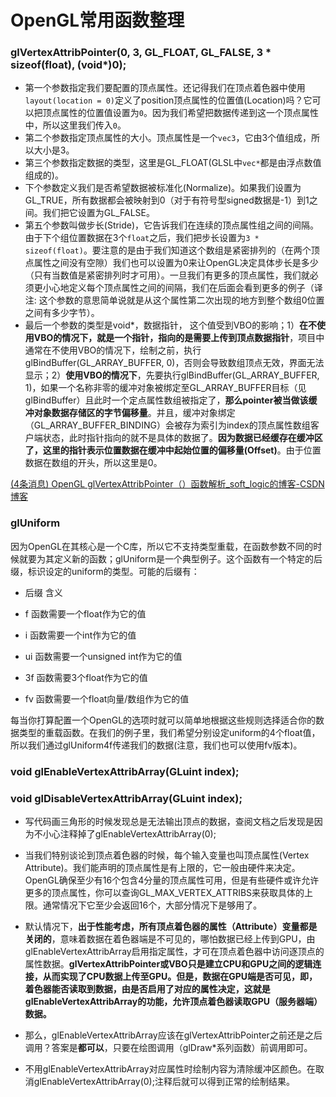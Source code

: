 # OpenGL常用函数整理

### glVertexAttribPointer(0, 3, GL_FLOAT, GL_FALSE, 3 * sizeof(float), (void*)0);

- 第一个参数指定我们要配置的顶点属性。还记得我们在顶点着色器中使用`layout(location = 0)`定义了position顶点属性的位置值(Location)吗？它可以把顶点属性的位置值设置为`0`。因为我们希望把数据传递到这一个顶点属性中，所以这里我们传入`0`。
- 第二个参数指定顶点属性的大小。顶点属性是一个`vec3`，它由3个值组成，所以大小是3。
- 第三个参数指定数据的类型，这里是GL_FLOAT(GLSL中`vec*`都是由浮点数值组成的)。
- 下个参数定义我们是否希望数据被标准化(Normalize)。如果我们设置为GL_TRUE，所有数据都会被映射到0（对于有符号型signed数据是-1）到1之间。我们把它设置为GL_FALSE。
- 第五个参数叫做步长(Stride)，它告诉我们在连续的顶点属性组之间的间隔。由于下个组位置数据在3个`float`之后，我们把步长设置为`3 * sizeof(float)`。要注意的是由于我们知道这个数组是紧密排列的（在两个顶点属性之间没有空隙）我们也可以设置为0来让OpenGL决定具体步长是多少（只有当数值是紧密排列时才可用）。一旦我们有更多的顶点属性，我们就必须更小心地定义每个顶点属性之间的间隔，我们在后面会看到更多的例子（译注: 这个参数的意思简单说就是从这个属性第二次出现的地方到整个数组0位置之间有多少字节）。
- 最后一个参数的类型是void*，数据指针， 这个值受到VBO的影响；1）**在不使用VBO的情况下，就是一个指针，指向的是需要上传到顶点数据指针**，项目中通常在不使用VBO的情况下，绘制之前，执行glBindBuffer(GL_ARRAY_BUFFER, 0)，否则会导致数组顶点无效，界面无法显示；2）**使用VBO的情况下**，先要执行glBindBuffer(GL_ARRAY_BUFFER, 1)，如果一个名称非零的缓冲对象被绑定至GL_ARRAY_BUFFER目标（见glBindBuffer）且此时一个定点属性数组被指定了，**那么pointer被当做该缓冲对象数据存储区的字节偏移量**。并且，缓冲对象绑定（GL_ARRAY_BUFFER_BINDING）会被存为索引为index的顶点属性数组客户端状态，此时指针指向的就不是具体的数据了。**因为数据已经缓存在缓冲区了，这里的指针表示位置数据在缓冲中起始位置的偏移量(Offset)**。由于位置数据在数组的开头，所以这里是0。

[(4条消息) OpenGL glVertexAttribPointer（）函数解析_soft_logic的博客-CSDN博客](https://blog.csdn.net/weixin_37459951/article/details/96433508?ops_request_misc=%7B%22request%5Fid%22%3A%22165510409416782390549174%22%2C%22scm%22%3A%2220140713.130102334..%22%7D&request_id=165510409416782390549174&biz_id=0&spm=1018.2226.3001.4187)

### glUniform

因为OpenGL在其核心是一个C库，所以它不支持类型重载，在函数参数不同的时候就要为其定义新的函数；glUniform是一个典型例子。这个函数有一个特定的后缀，标识设定的uniform的类型。可能的后缀有：

- 后缀	含义

- f	  函数需要一个float作为它的值
- i	  函数需要一个int作为它的值
- ui	函数需要一个unsigned int作为它的值
- 3f	函数需要3个float作为它的值
- fv	函数需要一个float向量/数组作为它的值

每当你打算配置一个OpenGL的选项时就可以简单地根据这些规则选择适合你的数据类型的重载函数。在我们的例子里，我们希望分别设定uniform的4个float值，所以我们通过glUniform4f传递我们的数据(注意，我们也可以使用fv版本)。

### void glEnableVertexAttribArray(GLuint index);

### void glDisableVertexAttribArray(GLuint index);

- 写代码画三角形的时候发现总是无法输出顶点的数据，查阅文档之后发现是因为不小心注释掉了glEnableVertexAttribArray(0);
- 当我们特别谈论到顶点着色器的时候，每个输入变量也叫顶点属性(Vertex Attribute)。我们能声明的顶点属性是有上限的，它一般由硬件来决定。OpenGL确保至少有16个包含4分量的顶点属性可用，但是有些硬件或许允许更多的顶点属性，你可以查询GL_MAX_VERTEX_ATTRIBS来获取具体的上限。通常情况下它至少会返回16个，大部分情况下是够用了。
- 默认情况下，**出于性能考虑，所有顶点着色器的属性（Attribute）变量都是关闭的**，意味着数据在着色器端是不可见的，哪怕数据已经上传到GPU，由glEnableVertexAttribArray启用指定属性，才可在顶点着色器中访问逐顶点的属性数据。**glVertexAttribPointer或VBO只是建立CPU和GPU之间的逻辑连接，从而实现了CPU数据上传至GPU。但是，数据在GPU端是否可见，即，着色器能否读取到数据，由是否启用了对应的属性决定，这就是glEnableVertexAttribArray的功能，允许顶点着色器读取GPU（服务器端）数据。**

- 那么，glEnableVertexAttribArray应该在glVertexAttribPointer之前还是之后调用？答案是**都可以**，只要在绘图调用（glDraw*系列函数）前调用即可。

- 不用glEnableVertexAttribArray对应属性时绘制内容为清除缓冲区颜色。在取消glEnableVertexAttribArray(0);注释后就可以得到正常的绘制结果。
  

